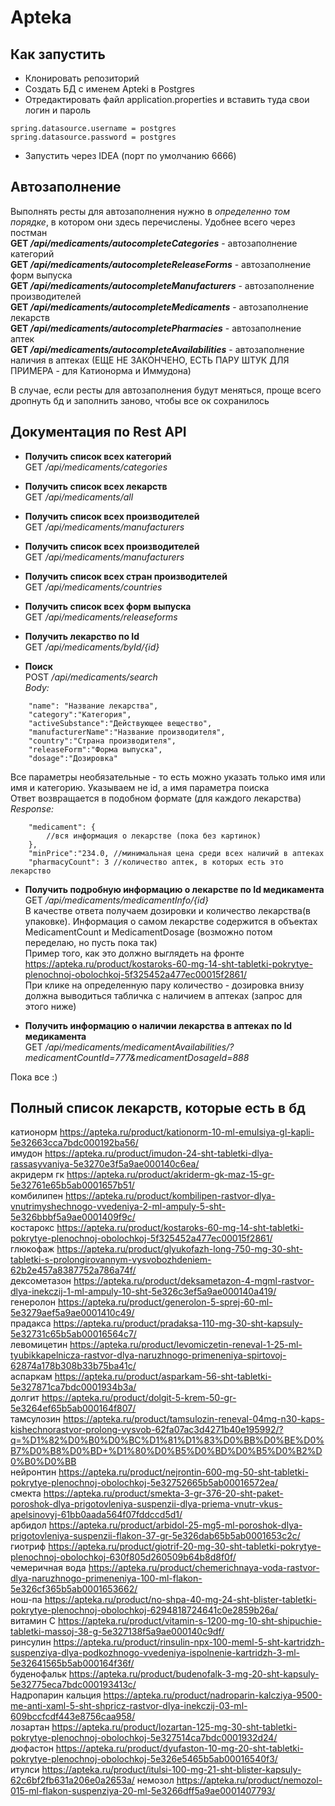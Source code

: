 # Apteka
## Как запустить
- Клонировать репозиторий
- Создать БД с именем Apteki в Postgres
- Отредактировать файл application.properties и вставить туда свои логин и пароль
```
spring.datasource.username = postgres
spring.datasource.password = postgres
```
- Запустить через IDEA (порт по умолчанию 6666)
## Автозаполнение
Выполнять ресты для автозаполнения нужно в *определенно том порядке*, в котором они здесь перечислены. Удобнее всего через постман      
**GET */api/medicaments/autocompleteCategories*** - автозаполнение категорий   
**GET */api/medicaments/autocompleteReleaseForms*** - автозаполнение форм выпуска   
**GET */api/medicaments/autocompleteManufacturers*** - автозаполнение производителей   
**GET */api/medicaments/autocompleteMedicaments*** - автозаполнение лекарств   
**GET */api/medicaments/autocompletePharmacies*** - автозаполнение аптек   
**GET */api/medicaments/autocompleteAvailabilities*** - автозаполнение наличия в аптеках (ЕЩЕ НЕ ЗАКОНЧЕНО, ЕСТЬ ПАРУ ШТУК ДЛЯ ПРИМЕРА - для Катионорма и Иммудона)   

В случае, если ресты для автозаполнения будут меняться, проще всего дропнуть бд и заполнить заново, чтобы все ок сохранилось

## Документация по Rest API
- **Получить список всех категорий**    
GET */api/medicaments/categories*

- **Получить список всех лекарств**    
GET */api/medicaments/all*

- **Получить список всех производителей**    
GET */api/medicaments/manufacturers*

- **Получить список всех производителей**    
GET */api/medicaments/manufacturers*

- **Получить список всех стран производителей**    
GET */api/medicaments/сountries*

- **Получить список всех форм выпуска**    
GET */api/medicaments/releaseforms*

- **Получить лекарство по Id**    
GET */api/medicaments/byId/{id}*

- **Поиск**    
POST */api/medicaments/search*     
*Body:*
```
    "name": "Название лекарства",
    "category":"Категория",
    "activeSubstance":"Действующее вещество",
    "manufacturerName":"Название производителя",
    "country":"Страна производителя",
    "releaseForm":"Форма выпуска",
    "dosage":"Дозировка"
```
Все параметры необязательные - то есть можно указать только имя или имя и категорию. Указываем не id, а имя параметра поиска    
Ответ возвращается в подобном формате (для каждого лекарства)    
*Response:*
```
    "medicament": {
        //вся информация о лекарстве (пока без картинок)
    },
    "minPrice":"234.0, //минимальная цена среди всех наличий в аптеках
    "pharmacyCount": 3 //количество аптек, в которых есть это лекарство
```
- **Получить подробную информацию о лекарстве по Id медикамента**    
GET */api/medicaments/medicamentInfo/{id}*     
В качестве ответа получаем дозировки и количество лекарства(в упаковке). Информация о самом лекарстве содержится в объектах MedicamentCount и MedicamentDosage (возможно потом переделаю, но пусть пока так)    
Пример того, как это должно выглядеть на фронте https://apteka.ru/product/kostaroks-60-mg-14-sht-tabletki-pokrytye-plenochnoj-obolochkoj-5f325452a477ec00015f2861/          
При клике на определенную пару количество - дозировка внизу должна выводиться табличка с наличием в аптеках (запрос для этого ниже)     

- **Получить информацию о наличии лекарства в аптеках по Id медикамента**    
GET */api/medicaments/medicamentAvailabilities/?medicamentCountId=777&medicamentDosageId=888*     

Пока все :)      
## Полный список лекарств, которые есть в бд
катионорм https://apteka.ru/product/kationorm-10-ml-emulsiya-gl-kapli-5e32663cca7bdc000192ba56/     
    имудон https://apteka.ru/product/imudon-24-sht-tabletki-dlya-rassasyvaniya-5e3270e3f5a9ae000140c6ea/      
    акридерм гк https://apteka.ru/product/akriderm-gk-maz-15-gr-5e32761e65b5ab0001657b51/     
    комбилипен https://apteka.ru/product/kombilipen-rastvor-dlya-vnutrimyshechnogo-vvedeniya-2-ml-ampuly-5-sht-5e326bbbf5a9ae0001409f9c/      
    костарокс https://apteka.ru/product/kostaroks-60-mg-14-sht-tabletki-pokrytye-plenochnoj-obolochkoj-5f325452a477ec00015f2861/     
    глюкофаж https://apteka.ru/product/glyukofazh-long-750-mg-30-sht-tabletki-s-prolongirovannym-vysvobozhdeniem-62b2e457a8387752a786a74f/     
    дексометазон https://apteka.ru/product/deksametazon-4-mgml-rastvor-dlya-inekczij-1-ml-ampuly-10-sht-5e326c3ef5a9ae000140a419/     
    генеролон https://apteka.ru/product/generolon-5-sprej-60-ml-5e3279aef5a9ae0001410c49/    
    прадакса https://apteka.ru/product/pradaksa-110-mg-30-sht-kapsuly-5e32731c65b5ab00016564c7/      
    левомицетин https://apteka.ru/product/levomiczetin-reneval-1-25-ml-tyubikkapelnicza-rastvor-dlya-naruzhnogo-primeneniya-spirtovoj-62874a178b308b33b75ba41c/     
    аспаркам https://apteka.ru/product/asparkam-56-sht-tabletki-5e327871ca7bdc0001934b3a/     
    долгит https://apteka.ru/product/dolgit-5-krem-50-gr-5e3264ef65b5ab000164f807/     
    тамсулозин https://apteka.ru/product/tamsulozin-reneval-04mg-n30-kaps-kishechnorastvor-prolong-vysvob-62fa07ac3d4271b40e195992/?q=%D1%82%D0%B0%D0%BC%D1%81%D1%83%D0%BB%D0%BE%D0%B7%D0%B8%D0%BD+%D1%80%D0%B5%D0%BD%D0%B5%D0%B2%D0%B0%D0%BB      
    нейронтин https://apteka.ru/product/nejrontin-600-mg-50-sht-tabletki-pokrytye-plenochnoj-obolochkoj-5e32752665b5ab00016572ea/      
    смекта https://apteka.ru/product/smekta-3-gr-376-20-sht-paket-poroshok-dlya-prigotovleniya-suspenzii-dlya-priema-vnutr-vkus-apelsinovyj-61bb0aada564f07fddccd5d1/     
    арбидол https://apteka.ru/product/arbidol-25-mg5-ml-poroshok-dlya-prigotovleniya-suspenzii-flakon-37-gr-5e326dab65b5ab0001653c2c/     
    гиотриф https://apteka.ru/product/giotrif-20-mg-30-sht-tabletki-pokrytye-plenochnoj-obolochkoj-630f805d260509b64b8d8f0f/      
    чемеричная вода https://apteka.ru/product/chemerichnaya-voda-rastvor-dlya-naruzhnogo-primeneniya-100-ml-flakon-5e326cf365b5ab0001653662/     
    нош-па https://apteka.ru/product/no-shpa-40-mg-24-sht-blister-tabletki-pokrytye-plenochnoj-obolochkoj-6294818724641c0e2859b26a/      
    витамин С https://apteka.ru/product/vitamin-s-1200-mg-10-sht-shipuchie-tabletki-massoj-38-g-5e327138f5a9ae000140c9df/      
    ринсулин https://apteka.ru/product/rinsulin-npx-100-meml-5-sht-kartridzh-suspenziya-dlya-podkozhnogo-vvedeniya-ispolnenie-kartridzh-3-ml-5e32641565b5ab000164f36f/     
    буденофальк https://apteka.ru/product/budenofalk-3-mg-20-sht-kapsuly-5e32775eca7bdc000193413c/      
    Надропарин кальция https://apteka.ru/product/nadroparin-kalcziya-9500-me-anti-xaml-5-sht-shpricz-rastvor-dlya-inekczij-03-ml-609bccfcdf443e8756caa958/       
    лозартан https://apteka.ru/product/lozartan-125-mg-30-sht-tabletki-pokrytye-plenochnoj-obolochkoj-5e327514ca7bdc0001932d24/      
    дюфастон https://apteka.ru/product/dyufaston-10-mg-20-sht-tabletki-pokrytye-plenochnoj-obolochkoj-5e326e5465b5ab00016540f3/      
    итулси https://apteka.ru/product/itulsi-100-mg-21-sht-blister-kapsuly-62c6bf2fb631a206e0a2653a/
    немозол https://apteka.ru/product/nemozol-015-ml-flakon-suspenziya-20-ml-5e3266dff5a9ae0001407793/


